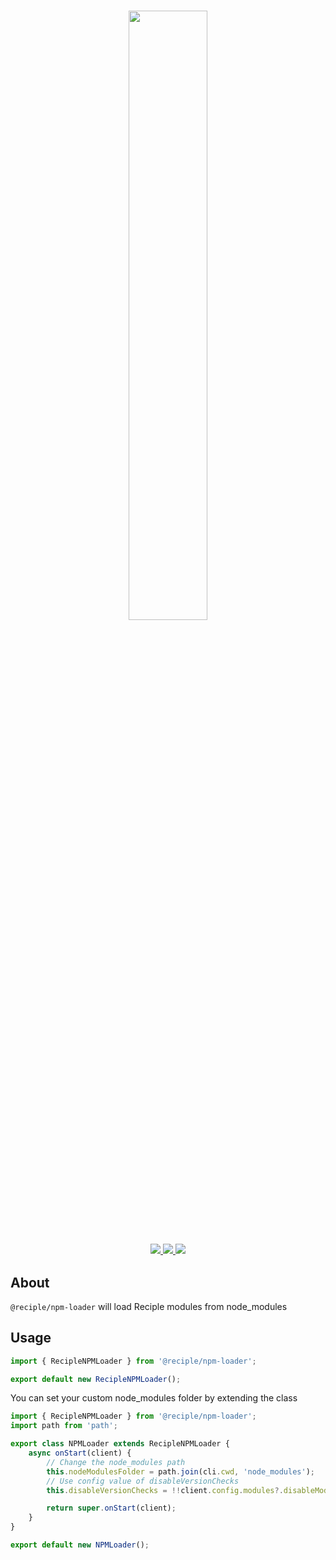 <h1 align="center">
    <img src="https://i.imgur.com/DWM0tJL.png" width="50%">
    <br>
</h1>

<h3 align="center">
    <a href="https://npmjs.org/package/reciple">
        <img src="https://img.shields.io/npm/v/reciple?label=latest%20npm%20release%20">
    </a>
    <a href="https://github.com/FalloutStudios/Reciple/blob/main/LICENSE">
        <img src="https://img.shields.io/github/license/FalloutStudios/Reciple">
    </a>
    <a href="https://www.codefactor.io/repository/github/falloutstudios/reciple/overview/main">
        <img src="https://www.codefactor.io/repository/github/falloutstudios/reciple/badge/main">
    </a>
</h3>

## About

`@reciple/npm-loader` will load Reciple modules from node_modules

## Usage

```js
import { RecipleNPMLoader } from '@reciple/npm-loader';

export default new RecipleNPMLoader();
```

You can set your custom node_modules folder by extending the class
```js
import { RecipleNPMLoader } from '@reciple/npm-loader';
import path from 'path';

export class NPMLoader extends RecipleNPMLoader {
    async onStart(client) {
        // Change the node_modules path
        this.nodeModulesFolder = path.join(cli.cwd, 'node_modules');
        // Use config value of disableVersionChecks
        this.disableVersionChecks = !!client.config.modules?.disableModuleVersionCheck;

        return super.onStart(client);
    }
}

export default new NPMLoader();
```
